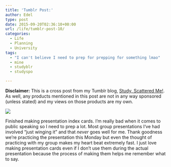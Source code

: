 ```yaml
---
title: 'Tumblr Post:'
author: Edel
type: post
date: 2015-09-20T02:36:10+00:00
url: /life/tumblr-post-10/
categories:
  - Life
  - Planning
  - University
tags:
  - "I can't believe I need to prep for prepping for something lmao"
  - mine
  - studyblr
  - studyspo

---
```

**Disclaimer:** This is a cross post from my Tumblr blog, [Study, Scattered Me!][1]. As well, any products mentioned in this post are not in any way sponsored (unless stated) and my views on those products are my own.

![][2]

Finished making presentation index cards. I’m really bad when it comes to public speaking so I need to prep a lot. Most group presentations I‘ve had involved “just winging it” and that _never_ goes well for me. Thank goodness we’re practicing the presentation this Monday but even the thought of practicing with my group makes my heart beat extremely fast. I just love making presentation cards even if I don’t use them during the actual presentation because the process of making them helps me remember what to say.

<ol class="footnote">
</ol>

 [1]: http://ift.tt/1WuOkm4
 [2]: http://ift.tt/1KqASY1